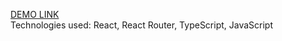 [DEMO LINK](https://spacehook.github.io/todo-app-react/)  
Technologies used: React, React Router, TypeScript, JavaScript
